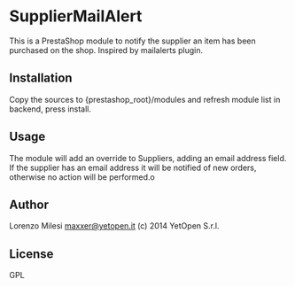 SupplierMailAlert
=================

This is a PrestaShop module to notify the supplier an item has been purchased on the shop.
Inspired by mailalerts plugin.

Installation
------------
Copy the sources to {prestashop_root}/modules and refresh module list in backend, press install.

Usage
-----
The module will add an override to Suppliers, adding an email address field. If the supplier has an email address it will be notified of new orders, otherwise no action will be performed.o

Author
------
Lorenzo Milesi <maxxer@yetopen.it>
(c) 2014 YetOpen S.r.l.

License
-------
GPL
